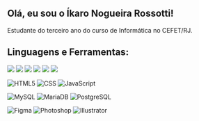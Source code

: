 ## Olá, eu sou o Íkaro Nogueira Rossotti!
Estudante do terceiro ano do curso de Informática no CEFET/RJ.

## Linguagens e Ferramentas:
![](https://img.shields.io/badge/C--2bbc8a?logo=c&logoColor=white)
![](https://img.shields.io/badge/C++--2bbc8a?logo=cplsuplus&logoColor=white)
![](https://img.shields.io/badge/C#--2bbc8a?logo=csharp&logoColor=white)
![](https://img.shields.io/badge/PHP--2bbc8a?logo=php&logoColor=white)
![](https://img.shields.io/badge/Python--2bbc8a?logo=python&logoColor=white)
![](https://img.shields.io/badge/Java--2bbc8a?logo=java&logoColor=white)

![HTML5](https://img.shields.io/badge/HTML5--2bbc8a?logo=html5&logoColor=white)
![CSS](https://img.shields.io/badge/CSS--2bbc8a?logo=css&logoColor=white)
![JavaScript](https://img.shields.io/badge/JavaScript--2bbc8a?logo=javascript&logoColor=white)

![MySQL](https://img.shields.io/badge/MySQL--2bbc8a?logo=mysql&logoColor=white)
![MariaDB](https://img.shields.io/badge/MariaDB--2bbc8a?logo=mariadb&logoColor=white)
![PostgreSQL](https://img.shields.io/badge/PostgreSQL--2bbc8a?logo=postgresql&logoColor=white)

![Figma](https://img.shields.io/badge/Figma--2bbc8a?logo=figma&logoColor=white)
![Photoshop](https://img.shields.io/badge/Photoshop--2bbc8a?logo=adobephotoshop&logoColor=white)
![Illustrator](https://img.shields.io/badge/Illustrator--2bbc8a?logo=adobeillustrator&logoColor=white)

